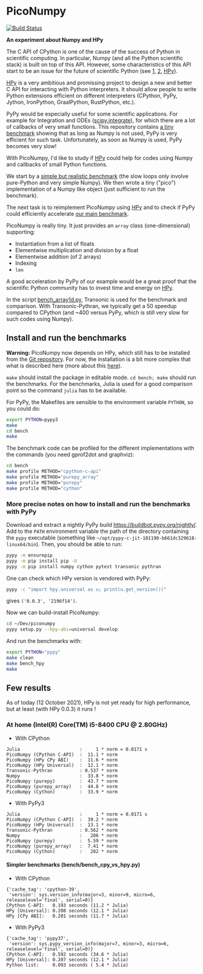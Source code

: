 # PicoNumpy

[![Build Status](https://travis-ci.org/paugier/piconumpy.svg?branch=master)](https://travis-ci.org/paugier/piconumpy)

**An experiment about Numpy and HPy**

The C API of CPython is one of the cause of the success of Python in scientific
computing. In particular, Numpy (and all the Python scientific stack) is built
on top of this API. However, some characteristics of this API start to be an
issue for the future of scientific Python (see [1], [2], [HPy]).

[1]: https://faster-cpython.readthedocs.io/
[2]: https://morepypy.blogspot.com/2019/12/hpy-kick-off-sprint-report.html
[HPy]: https://github.com/hpyproject/hpy

[HPy] is a very ambitious and promissing project to design a new and better C
API for interacting with Python interpreters. It should allow people to write
Python extensions efficient on different interpreters (CPython, PyPy, Jython,
IronPython, GraalPython, RustPython, etc.).

PyPy would be especially useful for some scientific applications. For example
for Integration and ODEs
([scipy.integrate](https://docs.scipy.org/doc/scipy/reference/integrate.html)),
for which there are a lot of callbacks of very small functions. This repository
contains [a tiny benchmark](bench/without_numpy) showing that as long as Numpy
is not used, PyPy is very efficient for such task. Unfortunately, as soon as
Numpy is used, PyPy becomes very slow!

[bench/without_numpy]: https://github.com/paugier/piconumpy/blob/master/bench/without_numpy/

With PicoNumpy, I'd like to study if [HPy] could help for codes using Numpy and
callbacks of small Python functions.

We start by a [simple but realistic benchmark](bench/bench_array1d.py) (the
slow loops only involve pure-Python and very simple Numpy). We then wrote a
tiny ("pico") implementation of a Numpy like object (just sufficient to run the
benchmark).

The next task is to reimplement PicoNumpy using [HPy] and to check if PyPy
could efficiently accelerate [our main benchmark](bench/bench_array1d.py).

PicoNumpy is really tiny. It just provides an `array` class (one-dimensional)
supporting:

- Instantiation from a list of floats
- Elementwise multiplication and division by a float
- Elementwise addition (of 2 arrays)
- Indexing
- `len`

A good acceleration by PyPy of our example would be a great proof that the
scientific Python community has to invest time and energy on [HPy].

In the script [bench_array1d.py](bench/bench_array1d.py), Transonic is used for
the benchmark and comparison. With Transonic-Pythran, we typically get a 50
speedup compared to CPython (and ~400 versus PyPy, which is still very slow for
such codes using Numpy).

[bench/bench_array1d.py]: https://github.com/paugier/piconumpy/blob/master/bench/bench_array1d.py

## Install and run the benchmarks

**Warning:** PicoNumpy now depends on HPy, which still has to be installed from
the [Git repository](https://github.com/hpyproject/hpy). For now, the
installation is a bit more complex that what is described here (more about this
[here](#more-precise-notes-on-how-to-install-and-run-the-benchmarks-with-PyPy)).

`make` should install the package in editable mode. `cd bench; make` should run
the benchmarks. For the benchmarks, Julia is used for a good comparison point
so the command `julia` has to be available.

For PyPy, the Makefiles are sensible to the environment variable `PYTHON`, so
you could do:

```bash
export PYTHON=pypy3
make
cd bench
make
```

The benchmark code can be profiled for the different implementations with the
commands (you need gprof2dot and graphviz):

```bash
cd bench
make profile METHOD="cpython-c-api"
make profile METHOD="purepy_array"
make profile METHOD="purepy"
make profile METHOD="cython"
```

### More precise notes on how to install and run the benchmarks with PyPy

Download and extract a nightly PyPy build
<https://buildbot.pypy.org/nightly/>. Add to the `PATH` environment variable
the path of the directory containing the `pypy` executable (something like
`~/opt/pypy-c-jit-101190-b661dc329618-linux64/bin`). Then, you should be able
to run:

```bash
pypy -m ensurepip
pypy -m pip install pip -U
pypy -m pip install numpy cython pytest transonic pythran
```

One can check which HPy version is vendored with PyPy:

```bash
pypy -c "import hpy.universal as u; print(u.get_version())"
```

gives `('0.0.3', '2196f14')`.

Now we can build-install PicoNumpy:

```bash
cd ~/Dev/piconumpy
pypy setup.py --hpy-abi=universal develop
```

And run the benchmarks with:

```bash
export PYTHON="pypy"
make clean
make bench_hpy
make
```

## Few results

As of today (12 October 2021), HPy is not yet ready for high performance, but at
least (with HPy 0.0.3) it runs !

### At home (Intel(R) Core(TM) i5-8400 CPU @ 2.80GHz)

- With CPython

```
Julia                      :     1 * norm = 0.0171 s
PicoNumpy (CPython C-API)  :  11.1 * norm
PicoNumpy (HPy CPy ABI)    :  11.6 * norm
PicoNumpy (HPy Universal)  :  12.1 * norm
Transonic-Pythran          : 0.537 * norm
Numpy                      :  33.8 * norm
PicoNumpy (purepy)         :  43.7 * norm
PicoNumpy (purepy_array)   :  44.8 * norm
PicoNumpy (Cython)         :  33.9 * norm
```

- With PyPy3

```
Julia                      :     1 * norm = 0.0171 s
PicoNumpy (CPython C-API)  :  39.2 * norm
PicoNumpy (HPy Universal)  :  13.1 * norm
Transonic-Pythran          : 0.562 * norm
Numpy                      :   286 * norm
PicoNumpy (purepy)         :  5.59 * norm
PicoNumpy (purepy_array)   :  7.41 * norm
PicoNumpy (Cython)         :   282 * norm
```

#### Simpler benchmarks (bench/bench_cpy_vs_hpy.py)

- With CPython

```
{'cache_tag': 'cpython-39',
 'version': sys.version_info(major=3, minor=9, micro=6, releaselevel='final', serial=0)}
CPython C-API:   0.193 seconds (11.2 * Julia)
HPy [Universal]: 0.208 seconds (12.1 * Julia)
HPy [CPy ABI]:   0.201 seconds (11.7 * Julia)
```

- With PyPy3

```
{'cache_tag': 'pypy37',
 'version': sys.pypy_version_info(major=7, minor=3, micro=6, releaselevel='final', serial=0)}
CPython C-API:   0.592 seconds (34.6 * Julia)
HPy [Universal]: 0.207 seconds (12.1 * Julia)
Python list:     0.093 seconds ( 5.4 * Julia)
```
